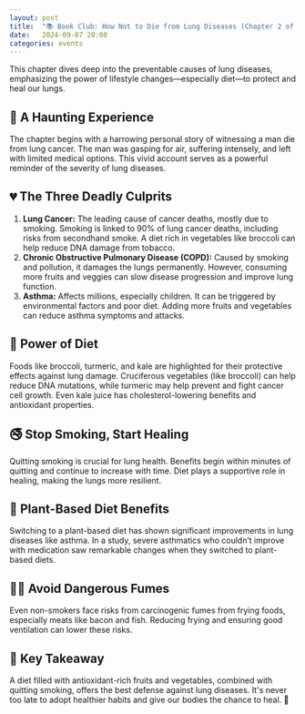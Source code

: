 ```yaml
---
layout: post
title:  "📚 Book Club: How Not to Die from Lung Diseases (Chapter 2 of How Not to Die)"
date:   2024-09-07 20:00
categories: events
---
```


This chapter dives deep into the preventable causes of lung diseases, emphasizing the
power of lifestyle changes—especially diet—to protect and heal our lungs. 

## 🚨 A Haunting Experience

The chapter begins with a harrowing personal story of witnessing a man die from lung
cancer. The man was gasping for air, suffering intensely, and left with limited medical
options. This vivid account serves as a powerful reminder of the severity of lung
diseases.

## 💔 The Three Deadly Culprits

1. **Lung Cancer:** The leading cause of cancer deaths, mostly due to smoking. Smoking is
   linked to 90% of lung cancer deaths, including risks from secondhand smoke. A diet rich
   in vegetables like broccoli can help reduce DNA damage from tobacco. 
2. **Chronic Obstructive Pulmonary Disease (COPD):** Caused by smoking and pollution, it
   damages the lungs permanently. However, consuming more fruits and veggies can slow
   disease progression and improve lung function. 
3. **Asthma:** Affects millions, especially children. It can be triggered by environmental
   factors and poor diet. Adding more fruits and vegetables can reduce asthma symptoms and
   attacks.

## 🥦 Power of Diet

Foods like broccoli, turmeric, and kale are highlighted for their protective effects
against lung damage. Cruciferous vegetables (like broccoli) can help reduce DNA mutations,
while turmeric may help prevent and fight cancer cell growth. Even kale juice has
cholesterol-lowering benefits and antioxidant properties.

## 🚭 Stop Smoking, Start Healing

Quitting smoking is crucial for lung health. Benefits begin within minutes of quitting and
continue to increase with time. Diet plays a supportive role in healing, making the lungs
more resilient.

## 🍏 Plant-Based Diet Benefits

Switching to a plant-based diet has shown significant improvements in lung diseases like
asthma. In a study, severe asthmatics who couldn’t improve with medication saw remarkable
changes when they switched to plant-based diets.

## :face_in_clouds: Avoid Dangerous Fumes

Even non-smokers face risks from carcinogenic fumes from frying foods, especially meats
like bacon and fish. Reducing frying and ensuring good ventilation can lower these risks.

## 🧘 Key Takeaway

A diet filled with antioxidant-rich fruits and vegetables, combined with quitting smoking,
offers the best defense against lung diseases. It's never too late to adopt healthier
habits and give our bodies the chance to heal. 🌱

